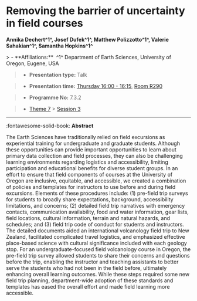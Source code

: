 # Removing the barrier of uncertainty in field courses

**Annika Dechert^1^, Josef Dufek^1^, Matthew Polizzotto^1^, Valerie Sahakian^1^, Samantha Hopkins^1^**

<!-- more -->> - **Affiliations:**  ^1^ Department of Earth Sciences, University of Oregon, Eugene, USA 

> - **Presentation type:** Talk

> - **Presentation time:** [Thursday 16:00 - 16:15](../sessions_comparison.md#__tabbed_3_4), [Room R290](../maps_venue.md#__tabbed_1_1)

> - **Programme No:** 7.3.2

> - [Theme 7](../theme7.md) > [Session 3](../sessions/session-7-3.md)

--- 

:fontawesome-solid-book: **Abstract**

The Earth Sciences have traditionally relied on field excursions as experiential training for undergraduate and graduate students. Although these opportunities can provide important opportunities to learn about primary data collection and field processes, they can also be challenging learning environments regarding logistics and accessibility, limiting participation and educational benefits for diverse student groups. In an effort to ensure that field components of courses at the University of Oregon are inclusive, equitable, and accessible, we created a combination of policies and templates for instructors to use before and during field excursions. Elements of these procedures include: (1) pre-field trip surveys for students to broadly share expectations, background, accessibility limitations, and concerns; (2) detailed field trip narratives with emergency contacts, communication availability, food and water information, gear lists, field locations, cultural information, terrain and natural hazards, and schedules; and (3) field trip code of conduct for students and instructors. The detailed documents aided an international volcanology field trip to New Zealand, facilitated complicated travel logistics, and emphasized effective place-based science with cultural significance included with each geology stop. For an undergraduate-focused field volcanology course in Oregon, the pre-field trip survey allowed students to share their concerns and questions before the trip, enabling the instructor and teaching assistants to better serve the students who had not been in the field before, ultimately enhancing overall learning outcomes. While these steps required some new field trip planning, department-wide adoption of these standards and templates has eased the overall effort and made field learning more accessible.

